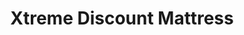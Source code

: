 ---
title: "Xtreme Discount Mattress"
url: /buffalo/xtreme-discount-mattress-delaware-avenue/
shop: bed
---